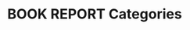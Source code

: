 ---
title: "BOOK REPORT Categories"
permalink: /categories/BOOKREPORT/
layout: category
author_profile: true
taxonomy: BOOKREPORT
---